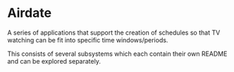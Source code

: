 # Airdate
A series of applications that support the creation of schedules so that TV watching can be fit into specific time
windows/periods.

This consists of several subsystems which each contain their own README and can be explored separately.
